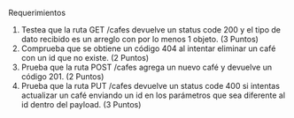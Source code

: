 Requerimientos


1. Testea que la ruta GET /cafes devuelve un status code 200 y el tipo de dato recibido
es un arreglo con por lo menos 1 objeto. (3 Puntos)
2. Comprueba que se obtiene un código 404 al intentar eliminar un café con un id que
no existe. (2 Puntos)
3. Prueba que la ruta POST /cafes agrega un nuevo café y devuelve un código 201. (2
Puntos)
4. Prueba que la ruta PUT /cafes devuelve un status code 400 si intentas actualizar un
café enviando un id en los parámetros que sea diferente al id dentro del payload.
(3 Puntos)